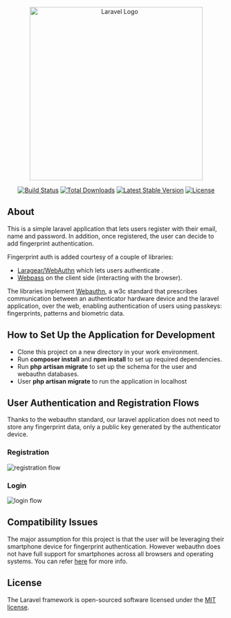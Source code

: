 <p align="center"><a href="https://laravel.com" target="_blank"><img src="https://raw.githubusercontent.com/laravel/art/master/logo-lockup/5%20SVG/2%20CMYK/1%20Full%20Color/laravel-logolockup-cmyk-red.svg" width="400" alt="Laravel Logo"></a></p>

<p align="center">
<a href="https://github.com/laravel/framework/actions"><img src="https://github.com/laravel/framework/workflows/tests/badge.svg" alt="Build Status"></a>
<a href="https://packagist.org/packages/laravel/framework"><img src="https://img.shields.io/packagist/dt/laravel/framework" alt="Total Downloads"></a>
<a href="https://packagist.org/packages/laravel/framework"><img src="https://img.shields.io/packagist/v/laravel/framework" alt="Latest Stable Version"></a>
<a href="https://packagist.org/packages/laravel/framework"><img src="https://img.shields.io/packagist/l/laravel/framework" alt="License"></a>
</p>

## About

This is a simple laravel application that lets users register with their email, name and password. In addition, once registered, the user can decide to add fingerprint authentication. 

Fingerprint auth is added courtesy of a couple of libraries: 

- [Laragear/WebAuthn](https://github.com/Laragear/WebAuthn) which lets users authenticate .
- [Webpass](https://www.npmjs.com/package/@laragear/webpass) on the client side (interacting with the browser).

The libraries implement [Webauthn](https://www.w3.org/TR/webauthn-2/), a w3c standard that prescribes communication between an authenticator hardware device and the laravel application, over the web, enabling authentication of users using passkeys: fingerprints, patterns and biometric data.

## How to Set Up the Application for Development

- Clone this project on a new directory in your work environment.
- Run **composer install** and **npm install** to set up required dependencies.
- Run **php artisan migrate** to set up the schema for the user and webauthn databases.
- User **php artisan migrate** to run the application in localhost

## User Authentication and Registration Flows

Thanks to the webauthn standard, our laravel application does not need to store any fingerprint data, only a public key generated by the authenticator device.  

### Registration

![registration flow](https://github.com/ckodalo/cautious-octo-enigma/assets/48943229/b99eab2d-b43d-4b42-8cff-b7950b717338)

### Login

![login flow](https://github.com/ckodalo/cautious-octo-enigma/assets/48943229/e465bc05-e8a0-423e-a67f-1ff28cca8d8e)


## Compatibility Issues

The major assumption for this project is that the user will be leveraging their smartphone device for fingerprint authentication. However webauthn does not have full support for smartphones across all browsers and operating systems. You can refer [here](https://webauthn.me/browser-support) for more info.


## License

The Laravel framework is open-sourced software licensed under the [MIT license](https://opensource.org/licenses/MIT).
